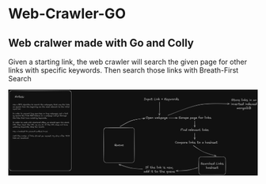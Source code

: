 # Web-Crawler-GO

## Web cralwer made with Go and Colly

Given a starting link, the web crawler will search the given page for other links with specific keywords. Then search those links with Breath-First Search

![UML Diagram](./images/webcrawler%20v0.png)
